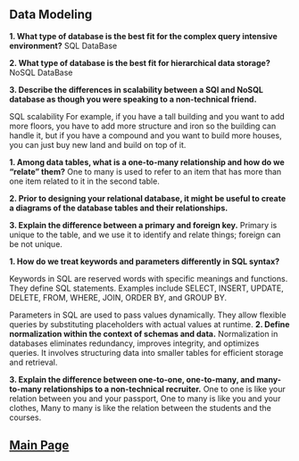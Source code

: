 ## Data Modeling

**1. What type of database is the best fit for the complex query intensive environment?**
SQL DataBase

**2. What type of database is the best fit for hierarchical data storage?**
NoSQL DataBase

**3. Describe the differences in scalability between a SQl and NoSQL database as though you were speaking to a non-technical friend.**

SQL scalability For example, if you have a tall building and you want to add more floors, you have to add more structure and iron so the building can handle it, but if you have a compound and you want to build more houses, you can just buy new land and build on top of it.

**1. Among data tables, what is a one-to-many relationship and how do we “relate” them?**
One to many is used to refer to an item that has more than one item related to it in the second table.

**2. Prior to designing your relational database, it might be useful to create a diagrams of the database tables and their relationships.**

**3. Explain the difference between a primary and foreign key.**
Primary is unique to the table, and we use it to identify and relate things; foreign can be not unique.

**1. How do we treat keywords and parameters differently in SQL syntax?**

Keywords in SQL are reserved words with specific meanings and functions. They define SQL statements. Examples include SELECT, INSERT, UPDATE, DELETE, FROM, WHERE, JOIN, ORDER BY, and GROUP BY.

Parameters in SQL are used to pass values dynamically. They allow flexible queries by substituting placeholders with actual values at runtime.
**2. Define normalization within the context of schemas and data.**
Normalization in databases eliminates redundancy, improves integrity, and optimizes queries. It involves structuring data into smaller tables for efficient storage and retrieval.

**3. Explain the difference between one-to-one, one-to-many, and many-to-many relationships to a non-technical recruiter.**
One to one is like your relation between you and your passport,
One to many is like you and your clothes,
Many to many is like the relation between the students and the courses.

## [Main Page](../README.md)
